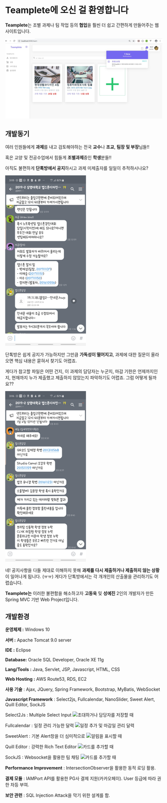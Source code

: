 # ****Teamplete에 오신 걸 환영합니다****

**Teamplete**는 조별 과제나 팀 작업 등의 **협업**을 훨씬 더 쉽고 간편하게 만들어주는 웹사이트입니다.

 ![팀플리트 메인 이미지](./image/teamplete01.JPG)
 
## 개발동기

여러 인원들에게 **과제**를 내고 검토해야하는 전국 **교수**나 **조교**, **팀장 및 부장**님들!! 

혹은 교양 및 전공수업에서 힘들게 **조별과제**중인 **학생**분들!! 

아직도 불편하게 **단톡방에서 공지**하시고 과제 미제출자를 일일이 추적하시나요? 

![실제 사례 캡쳐](./image/kakao1.jpg)


  단톡방은 쉽게 공지가 가능하지만 그만큼 **가독성이 떨어지고**, 과제에 대한 질문이 올라오면 핵심 내용은 묻혀서 찾기도 어렵죠.

 게다가 참고할 파일은 어떤 건지,  이 과제의 담당자는 누군지, 마감 기한은 언제까지인지, 현재까지 누가 제출했고 제출하지 않았는지 파악하기도 어렵죠. 그럼 어떻게 될까요??

![공지했으나 다들 이해 못한 상황.jpg](./image/kakao2.jpg)

네! 공지사항을 다들 제대로 이해하지 못해 **과제를 다시 제출하거나 제출하지 않는 상황**이 일어나게 됩니다. (ㅠㅠ) 게다가 단톡방에서는 각 개개인의 산출물을 관리하기도 어렵습니다.  

**Teamplete는** 이러한 불편함을 해소하고자 **고동욱** 및 **성예진** 2인의 개발자가 만든 Spring MVC 기반 Web Project입니다.

## 개발환경

**운영체제 :** Windows 10

**서버 :**  Apache Tomcat 9.0 server

**IDE :** Eclipse

**Database:** Oracle SQL Developer, Oracle XE 11g

**Lang/Tools :** Java, Servlet, JSP, Javascript, HTML, CSS

**Web Hosting :** AWS Route53, RDS, EC2

**사용 기술** :  Ajax, JQuery, Spring Framework, Bootstrap, MyBatis, WebSocket

**Javascript Framework** : Select2js, Fullcalendar, NanoSlider, Sweet Alert,  Quill Editor, SockJS


Select2Js : Multiple Select Input ![초대하거나 담당자를 저장할 때](./image/select2.jpg)

Fullcalendar : 일정 관리 가능한 달력 ![일정 추가 및 마감일 관리 달력](./image/fullcalendar.jpg)

SweetAlert : 기본 Alert창을 더 심미적으로 ![알림을 표시할 때](./image/select2.jpg)

Quill Editor : 강력한 Rich Text Editor ![카드를 추가할 때](./image/quill.jpg)

SockJS : Websocket을 활용한 팀 채팅 ![카드를 추가할 때](./image/login2.jpg)




**Performance Improvement** :  IntersectionObserver을 활용한 동적 로딩 활용.


**결제 모듈** : IAMPort API를 활용한 PG사 결제 지원(카카오페이). User 등급에 따라 권한 차등 부여.

**보안 관련** : SQL Injection Attack을 막기 위한 설계를 함.
